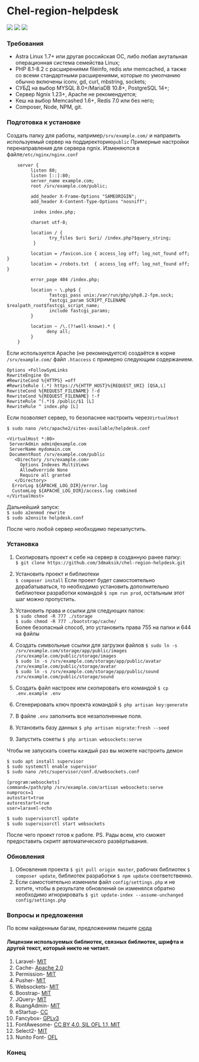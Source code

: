# Chel-region-helpdesk

![](https://img.shields.io/github/v/release/3dmaksik/chel-region-helpdesk?display_name=release&include_prereleases&sort=date) ![](https://img.shields.io/packagist/dependency-v/laravel/laravel/php) ![](https://img.shields.io/github/issues/3dmaksik/chel-region-helpdesk)
### Требования

- Astra Linux 1.7+ или другая российская ОС, либо любая акутальная операционная система семейства Linux;
- PHP 8.1-8.2 c расширениями fileinfo, redis или memcached, 
а также со всеми стандартными расширениями, которые по умолчанию обычно включены iconv, gd, curl, mbstring, sockets;
- СУБД на выбор MYSQL 8.0+/MariaDB 10.8+, PostgreSQL 14+;
- Сервер Ngnix 1.23+, Apache не рекомендуется;
- Кеш на выбор Memcashed 1.6+, Redis 7.0 или без него;
- Composer, Node, NPM, git.

### Подготовка к установке
Создать папку для работы, например`/srv/example.com/` и направить используемый сервер на поддиректорию`public`
Примерные настройки перенаправления для сервера ngnix. 
Изменяются в файле`/etc/nginx/nginx.conf`
````
    server {
         listen 80;
         listen [::]:80;
         server_name example.com;
         root /srv/example.com/public;
		 
         add_header X-Frame-Options "SAMEORIGIN";
         add_header X-Content-Type-Options "nosniff";
 
          index index.php;
 
         charset utf-8;
 
         location / {
                try_files $uri $uri/ /index.php?$query_string;
          }
 
         location = /favicon.ico { access_log off; log_not_found off; }
         location = /robots.txt  { access_log off; log_not_found off; }
 
         error_page 404 /index.php;
 
         location ~ \.php$ {
                fastcgi_pass unix:/var/run/php/php8.2-fpm.sock;
                fastcgi_param SCRIPT_FILENAME $realpath_root$fastcgi_script_name;
                include fastcgi_params;
         }
 
         location ~ /\.(?!well-known).* {
               deny all;
         }
    }
````
Если используется Apache (не рекомендуется) создаётся в корне `/srv/example.com/` файл `.htaccess` с примерно следующим содержанием.
````
Options +FollowSymLinks
RewriteEngine On
#RewriteCond %{HTTPS} =off
#RewriteRule (.*) https://%{HTTP_HOST}%{REQUEST_URI} [QSA,L]
RewriteCond %{REQUEST_FILENAME} !-d
RewriteCond %{REQUEST_FILENAME} !-f
RewriteRule ^(.*)$ /public/$1 [L]
RewriteRule ^ index.php [L]
````
Если позволяет сервер, то безопаснее настроить через`VirtualHost`

`$ sudo nano /etc/apache2/sites-available/helpdesk.conf`
````
<VirtualHost *:80>
 ServerAdmin admin@example.com
 ServerName mydomain.com
 DocumentRoot /srv/example.com/public
   <Directory /srv/example.com>
     Options Indexes MultiViews
     AllowOverride None
     Require all granted
   </Directory>
  ErrorLog ${APACHE_LOG_DIR}/error.log
  CustomLog ${APACHE_LOG_DIR}/access.log combined
</VirtualHost>
````
Дальнейший запуск:  
`$ sudo a2enmod rewrite`  
`$ sudo a2ensite helpdesk.conf`

После чего любой сервер необходимо перезапустить.

### Установка
                
1. Скопировать проект к себе на сервер в созданную ранее папку:  
`$ git clone https://github.com/3dmaksik/chel-region-helpdesk.git`

2. Установить проект и библиотеки  
`$ composer install`
Если проект будет самостоятельно дорабатываться, то необходимо установить дополнительно библиотеки разработки командой `$ npm run prod`, остальным этот шаг можно пропустить.

3. Установить права и ссылки для следующих папок:  
`$ sudo chmod -R 777 ./storage`  
`$ sudo chmod -R 777 ./bootstrap/cache/`  
Более безопасный способ, это установить права 755 на папки и 644 на файлы  

4. Создать символьные ссылки для загрузки файлов
`$ sudo ln -s /srv/example.com/storage/app/public/images /srv/example.com/public/storage/images`  
`$ sudo ln -s /srv/example.com/storage/app/public/avatar /srv/example.com/public/storage/avatar`  
`$ sudo ln -s /srv/example.com/storage/app/public/sound /srv/example.com/public/storage/sound`  

5. Создать файл настроек или скопировать его командой `$ cp .env.example .env`
6. Сгенерировать ключ проекта командой `$ php artisan key:generate`
7. В файле `.env` заполнить все незаполненные поля.
8. Установить базу данных `$ php artisan migrate:fresh --seed`
9. Запустить сокеты `$ php artisan websockets:serve` 

Чтобы не запускать сокеты каждый раз вы можете настроить демон  

`$ sudo apt install supervisor`  
`$ sudo systemctl enable supervisor`  
`$ sudo nano /etc/supervisor/conf.d/websockets.conf`  
````
[program:websockets]
command=/path/php /srv/example.com/artisan websockets:serve
numprocs=1
autostart=true
autorestart=true
user=laravel-echo
````
`$ sudo supervisorctl update`  
`$ sudo supervisorctl start websockets`  

После чего проект готов к работе. 
PS. Рады всем, кто сможет предоставить скрипт автоматического развёртывания.
                

### Обновления
                
1. Обновления проекта `$ git pull origin master`, рабочих библиотек `$ composer update`, библиотек разработки `$ npm update` соответственно.
2. Если самостоятельно изменили файл `config/settings.php` и не хотите, чтобы в результате обновлений он изменялся обратно необходимо игнорировать 
`$ git update-index --assume-unchanged config/settings.php`
                

### Вопросы и предложения
По всем найденным багам, предложениям пишите [сюда](https://github.com/3dmaksik/chel-region-helpdesk/issues)

#### Лицензии используемых библиотек, связных библиотек, шрифта и другой текст, который никто не читает.
                
1. Laravel- [MIT](https://github.com/laravel/laravel#license)
2. Cache- [Apache 2.0](https://github.com/renoki-co/laravel-eloquent-query-cache/blob/master/LICENSE)
3. Permission- [MIT](https://github.com/spatie/laravel-permission/blob/main/LICENSE.md)
4. Pusher- [MIT](https://github.com/pusher/pusher-http-php#license)
5. Websockets- [MIT](https://github.com/beyondcode/laravel-websockets/blob/master/LICENSE)
6. Boostrap- [MIT](https://github.com/twbs/bootstrap#copyright-and-license)
7. JQuery- [MIT](https://github.com/jquery/jquery/blob/main/LICENSE.txt)
8. RuangAdmin- [MIT](https://github.com/indrijunanda/RuangAdmin#license)
9. eStartup- [CC](https://bootstrapmade.com/license/)
10. Fancybox- [GPLv3](https://github.com/fancyapps/fancybox#license)
11. FontAwesome- [CC BY 4.0, SIL OFL 1.1, MIT](https://github.com/FortAwesome/Font-Awesome#license)
12. Select2- [MIT](https://github.com/select2/select2/blob/develop/LICENSE.md)
13. Nunito Font-  [OFL](https://github.com/googlefonts/nunito/blob/main/OFL.txt)
                
### Конец
